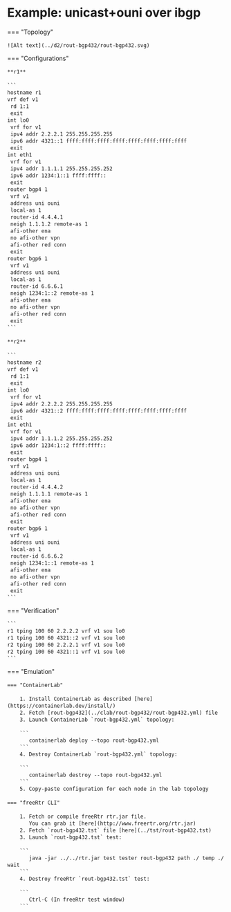 # Example: unicast+ouni over ibgp

=== "Topology"

    ![Alt text](../d2/rout-bgp432/rout-bgp432.svg)

=== "Configurations"

    **r1**

    ```
    hostname r1
    vrf def v1
     rd 1:1
     exit
    int lo0
     vrf for v1
     ipv4 addr 2.2.2.1 255.255.255.255
     ipv6 addr 4321::1 ffff:ffff:ffff:ffff:ffff:ffff:ffff:ffff
     exit
    int eth1
     vrf for v1
     ipv4 addr 1.1.1.1 255.255.255.252
     ipv6 addr 1234:1::1 ffff:ffff::
     exit
    router bgp4 1
     vrf v1
     address uni ouni
     local-as 1
     router-id 4.4.4.1
     neigh 1.1.1.2 remote-as 1
     afi-other ena
     no afi-other vpn
     afi-other red conn
     exit
    router bgp6 1
     vrf v1
     address uni ouni
     local-as 1
     router-id 6.6.6.1
     neigh 1234:1::2 remote-as 1
     afi-other ena
     no afi-other vpn
     afi-other red conn
     exit
    ```

    **r2**

    ```
    hostname r2
    vrf def v1
     rd 1:1
     exit
    int lo0
     vrf for v1
     ipv4 addr 2.2.2.2 255.255.255.255
     ipv6 addr 4321::2 ffff:ffff:ffff:ffff:ffff:ffff:ffff:ffff
     exit
    int eth1
     vrf for v1
     ipv4 addr 1.1.1.2 255.255.255.252
     ipv6 addr 1234:1::2 ffff:ffff::
     exit
    router bgp4 1
     vrf v1
     address uni ouni
     local-as 1
     router-id 4.4.4.2
     neigh 1.1.1.1 remote-as 1
     afi-other ena
     no afi-other vpn
     afi-other red conn
     exit
    router bgp6 1
     vrf v1
     address uni ouni
     local-as 1
     router-id 6.6.6.2
     neigh 1234:1::1 remote-as 1
     afi-other ena
     no afi-other vpn
     afi-other red conn
     exit
    ```

=== "Verification"

    ```
    r1 tping 100 60 2.2.2.2 vrf v1 sou lo0
    r1 tping 100 60 4321::2 vrf v1 sou lo0
    r2 tping 100 60 2.2.2.1 vrf v1 sou lo0
    r2 tping 100 60 4321::1 vrf v1 sou lo0
    ```

=== "Emulation"

    === "ContainerLab"

        1. Install ContainerLab as described [here](https://containerlab.dev/install/)  
        2. Fetch [rout-bgp432](../clab/rout-bgp432/rout-bgp432.yml) file  
        3. Launch ContainerLab `rout-bgp432.yml` topology:  

        ```
           containerlab deploy --topo rout-bgp432.yml  
        ```
        4. Destroy ContainerLab `rout-bgp432.yml` topology:  

        ```
           containerlab destroy --topo rout-bgp432.yml  
        ```
        5. Copy-paste configuration for each node in the lab topology

    === "freeRtr CLI"

        1. Fetch or compile freeRtr rtr.jar file.  
           You can grab it [here](http://www.freertr.org/rtr.jar)  
        2. Fetch `rout-bgp432.tst` file [here](../tst/rout-bgp432.tst)  
        3. Launch `rout-bgp432.tst` test:  

        ```
           java -jar ../../rtr.jar test tester rout-bgp432 path ./ temp ./ wait
        ```
        4. Destroy freeRtr `rout-bgp432.tst` test:  

        ```
           Ctrl-C (In freeRtr test window)
        ```


